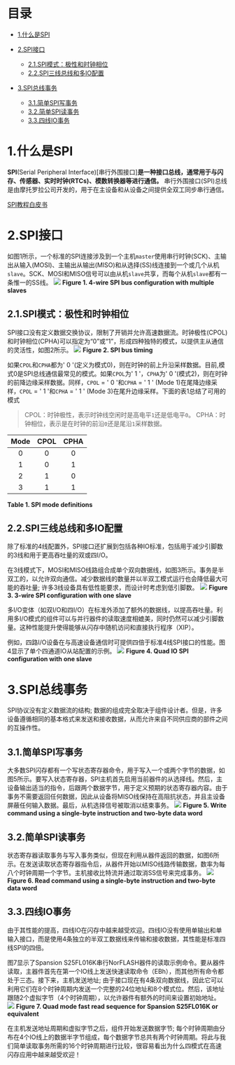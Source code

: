 # 目录
* [1.什么是SPI](#1什么是spi)

* [2.SPI接口](#2SPI接口)
	* [2.1.SPI模式：极性和时钟相位](#21spi模式极性和时钟相位)
	* [2.2.SPI三线总线和多IO配置](#22spi三线总线和多io配置)
	
* [3.SPI总线事务](#3spi总线事务)
	* [3.1.简单SPI写事务](#31简单spi写事务)
	* [3.2.简单SPI读事务](#32简单spi读事务)
	* [3.3.四线IO事务](#33四线io事务)

# 1.什么是SPI
**SPI**(Serial Peripheral Interface)[串行外围接口]**是一种接口总线，通常用于与闪存、传感器、实时时钟(RTCs)、模数转换器等进行通信。** 串行外围接口(SPI)总线是由摩托罗拉公司开发的，用于在主设备和从设备之间提供全双工同步串行通信。

[SPI教程白皮书](https://www.corelis.com/whitepapers/request-whitepaper-spi-tutorial/)

# 2.SPI接口
如图1所示，一个标准的SPI连接涉及到一个主机`master`使用串行时钟(SCK)、主输出从输入(MOSI)、主输出从输出(MISO)和从选择(SS)线连接到一个或几个从机`slave`。SCK、MOSI和MISO信号可以由从机`slave`共享，而每个从机`slave`都有一条惟一的SS线。
![](https://www.corelis.com/wp-content/uploads/2017/05/1-11-1.jpg)
**Figure 1. 4-wire SPI bus configuration with multiple slaves**

## 2.1.SPI模式：极性和时钟相位
SPI接口没有定义数据交换协议，限制了开销并允许高速数据流。时钟极性(CPOL)和时钟相位(CPHA)可以指定为“0”或“1”，形成四种独特的模式，以提供主从通信的灵活性，如图2所示。
![](https://www.corelis.com/wp-content/uploads/2017/05/1-21.jpg)
**Figure 2. SPI bus timing**

如果`CPOL`和`CPHA`都为' 0 '(定义为模式0)，则在时钟的前上升沿采样数据。目前,模式0是SPI总线通信最常见的模式。如果`CPOL`为' 1 '，`CPHA`为' 0 '(模式2)，则在时钟的前降边缘采样数据。同样，`CPOL` = ' 0 '和`CPHA` = ' 1 ' (Mode 1)在尾降边缘采样，`CPOL` = ' 1 '和`CPHA` = ' 1 ' (Mode 3)在尾升边缘采样。下面的表1总结了可用的模式
>CPOL：时钟极性，表示时钟线空闲时是高电平`1`还是低电平`0`。
>CPHA：时钟相位，表示是在时钟的前沿`0`还是尾沿`1`采样数据。

Mode|CPOL|CPHA
:-:|:-:|:-:
0|0|0
1|0|1
2|1|0
3|1|1

**Table 1. SPI mode definitions**

## 2.2.SPI三线总线和多IO配置
除了标准的4线配置外，SPI接口还扩展到包括各种IO标准，包括用于减少引脚数的3线和用于更高吞吐量的双或四I/O。

在3线模式下，MOSI和MISO线路组合成单个双向数据线，如图3所示。事务是半双工的，以允许双向通信。减少数据线的数量并以半双工模式运行也会降低最大可能的吞吐量; 许多3线设备具有低性能要求，而设计时考虑到低引脚数。
![](https://www.corelis.com/wp-content/uploads/2017/05/1-31.jpg)
**Figure 3. 3-wire SPI configuration with one slave**

多I/O变体（如双I/O和四I/O）在标准外添加了额外的数据线，以提高吞吐量。利用多I/O模式的组件可以与并行器件的读取速度相媲美，同时仍然可以减少引脚数量。这种性能提升使得能够从闪存中随机访问和直接执行程序（XIP）。

例如，四路I/O设备在与高速设备通信时可提供四倍于标准4线SPI接口的性能。图4显示了单个四通道IO从站配置的示例。
![](https://www.corelis.com/wp-content/uploads/2017/05/2-41.jpg)
**Figure 4. Quad IO SPI configuration with one slave**

# 3.SPI总线事务
SPI协议没有定义数据流的结构; 数据的组成完全取决于组件设计者。但是，许多设备遵循相同的基本格式来发送和接收数据，从而允许来自不同供应商的部件之间的互操作性。

## 3.1.简单SPI写事务
大多数SPI闪存都有一个写状态寄存器命令，用于写入一个或两个字节的数据，如图5所示。要写入状态寄存器，SPI主机首先启用当前器件的从选择线。然后，主设备输出适当的指令，后跟两个数据字节，用于定义预期的状态寄存器内容。由于事务不需要返回任何数据，因此从设备将MISO线保持在高阻抗状态，并且主设备屏蔽任何输入数据。最后，从机选择信号被取消以结束事务。
![](https://www.corelis.com/wp-content/uploads/2017/05/1-51.jpg)
**Figure 5. Write command using a single-byte instruction and two-byte data word**

## 3.2.简单SPI读事务
状态寄存器读取事务与写入事务类似，但现在利用从器件返回的数据，如图6所示。在发送读取状态寄存器指令后，从器件开始以MISO线路传输数据，数率为每八个时钟周期一个字节。主机接收比特流并通过取消SS信号来完成事务。
![](https://www.corelis.com/wp-content/uploads/2017/05/1-61.jpg)
**Figure 6. Read command using a single-byte instruction and two-byte data word**

## 3.3.四线IO事务
由于其性能的提高，四线IO在闪存中越来越受欢迎。四线IO没有使用单输出和单输入接口，而是使用4条独立的半双工数据线来传输和接收数据，其性能是标准四线SPI的四倍。

图7显示了Spansion S25FL016K串行NorFLASH器件的读取示例命令。要从器件读取，主器件首先在第一个IO线上发送快速读取命令（EBh），而其他所有命令都处于三态。接下来，主机发送地址; 由于接口现在有4条双向数据线，因此它可以利用它们在8个时钟周期内发送一个完整的24位地址和8个模式位。然后，该地址跟随2个虚拟字节（4个时钟周期），以允许器件有额外的时间来设置初始地址。
![](https://www.corelis.com/wp-content/uploads/2017/05/1-71.jpg)
**Figure 7. Quad mode fast read sequence for Spansion S25FL016K or equivalent**

在主机发送地址周期和虚拟字节之后，组件开始发送数据字节; 每个时钟周期由分布在4个IO线上的数据半字节组成，每个数据字节总共有两个时钟周期。将此与我们简单读取事务所需的16个时钟周期进行比较，很容易看出为什么四模式在高速闪存应用中越来越受欢迎！
